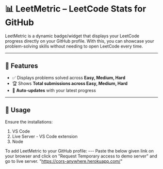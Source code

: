 # 📊 LeetMetric – LeetCode Stats for GitHub
LeetMetric is a dynamic badge/widget that displays your LeetCode progress directly on your GitHub profile. With this, you can showcase your problem-solving skills without needing to open LeetCode every time.

---

## 🔹 Features
- ✅ Displays problems solved across **Easy, Medium, Hard**
- 🏆 Shows **Total submissions across Easy, Medium, Hard**
- 🔄 **Auto-updates** with your latest progress

---

## 📌 Usage

Ensure the installations:
1. VS Code
2. Live Server - VS Code extension
3. Node
   
To add LeetMetric to your GitHub profile:
--- Paste the below given link on your browser and click on "Request Temporary access to demo server" and go to live server.
"https://cors-anywhere.herokuapp.com/"
